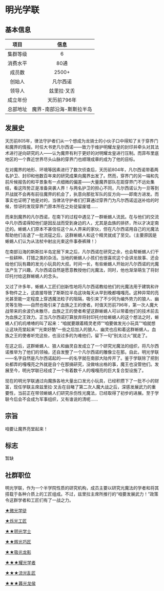 # 明光学联

## 基本信息

项目|信息
:--:|:--:
集群等级|6
消费水平|80通
成员数|2500+
创始人|凡尔西诺
领导人|兹里拉·叉舌
成立年份|天历前796年
总部地址|魔界-南部沿海-斯斯拉半岛

## 发展史

天历前805年，律法守护者们从一个想成为龙骑士的小伙子口中得知了关于穿界门和魔界的情报。时任大书吏凡尔西诺——致力于维护明耀龙皇的封印并牵头对其法术进行逆向研究的人——认为魔界有利于更好的对明耀龙皇进行压制。而菲布里底地区的一个靠近世界尽头山脉的穿界门也顺理成章的成为了他的目标。

在对魔界的地形、环境等因素进行了数次侦查后，天历前804年，凡尔西诺带着两名护卫、封印和他数百年来的研究成果向魔界出发了。然而，穿界门的另一端和先前斥候报告的和平景象有一点细微的偏差——大量魔界部队在距穿界门不远处集结，看这阵势正是准备突袭人界！与两名护卫的担心不同，凡尔西诺认为一旦等到开战就不会再有前往魔界的机会了，执意向那批军队的反方向——即南方进发。而事实也证明了他是对的，当律法守护者们打算通过穿界门为凡尔西诺运送补给的时候，惊讶的发现穿界门原本所在之处徒留废墟……

而来到魔界的凡尔西诺，在南下的过程中遇见了一群蜥蜴人流民。在与他们的交流中凡尔西诺得知他们是因反战而受到身边的人，尤其是血族的排挤，所以才决定南迁的。蜥蜴人们原本不甚信任这个从人界来的家伙，但在凡尔西诺用自己的光魔法帮助他们击退了一批流寇之后，这群蜥蜴人和这个精灵就成了至交。（主要原因是蜥蜴人们认为从法杖中射出光束这件事泰裤辣！）

在南部沿海的斯斯拉半岛定居下来之后，凡尔西诺在研究之余，也会帮蜥蜴人们干一些耕种、打猎之类的杂活。当地的蜥蜴人小孩们也很喜欢这个会讲龙故事、还会给他们玩有趣的发光小玩具的大叔。时间一长，有些蜥蜴人开始对凡尔西诺的光魔法产生了兴趣，凡尔西诺自然是愿意教授他们光魔法，同时，他也渐渐萌生了将封印托付给这群蜥蜴人的念头。

又过了许多年，蜥蜴人工匠们创新性地将凡尔西诺教给他们的光魔法用于建筑和许多物件之上，这直接导致了斯斯拉半岛这块每天从早到晚都嘎嘎亮。这种异常的亮光甚至能一定程度上穿透魔法粒子的阻隔，吸引来了不少同为编外势力的狼人、幽灵等生物——自然也吸引来了血族之王的使者。时值天历前796年，第一次人魔大战带来的余波仍未散尽，血族之王的使者希望这群蜥蜴人可以带着他们的技术前去为血族之王效力。正当凡尔西诺打算放弃将封印托付给蜥蜴人的这个想法之时，蜥蜴人们叽叽喳喳的叫了起来：“咱就要跟着精灵老师”“咱要做发光小玩具”“咱就想让这块亮堂起来”“光束好酷”一些之后加入的狼人、幽灵也应和着这群蜥蜴人。血族之王的使者听完这些，也没过多的为难他们，留下一句“别太过火”就走了。

在这之后，这群蜥蜴人、狼人和幽灵自发成立了一个研究光魔法的组织，将凡尔西诺推举为了他们的领袖，还自发整了一个凡尔西诺的雕像立在那。自此，明光学联——名字自然是凡尔西诺起的——的名字就在南部大陆传开了。鉴于学联除了把到处都弄的嘎嘎亮之外就是自个在那搞研究，没做啥出格的事，魔王也没管他们。发展至今，明光学联已经成了一个有着数千人的嘎嘎亮的巨大复合型设施了。

现在的明光学联通过向魔族各地大量出口发光小玩具，已经积攒下了一批不小的财富，现任学联主席兹里拉·叉舌在目睹了第二次人魔大战之后，深感发展武力的重要性，当前正在带领蜥蜴人们研究杀伤性光魔法，已经取得了初步的进展。至于学联今后会不会成为军事组织，又有谁说的清呢……

## 宗旨

咱要让魔界亮堂起来！

## 标志

暂缺

## 社群职位

明光学联，作为一个半学院性质的研究机构，成员主要以研究光魔法的学者和将其搭载于各种介质上的工匠组成。不过，兹里拉主席所推行的“咱要发展武力！”政策令这群学者和工匠们有了一战之力。

<a href="../lightApprentice" target="_blank">★微光学徒</a>

<a href="../lightArtisan" target="_blank">★烁光工匠</a>

<a href="../lightBachelor" target="_blank">★★明光学士</a>

<a href="../lightCraftsman" target="_blank">★★辉光巧匠</a>

<a href="../dragonShadow" target="_blank">★★吸光龙影</a>

<a href="../lightMaster" target="_blank">★★★耀光学者</a>

<a href="../lightArtist" target="_blank">★★★流光乱匠</a>

<a href="../dragoner" target="_blank">★★★暮光龙侯</a>
